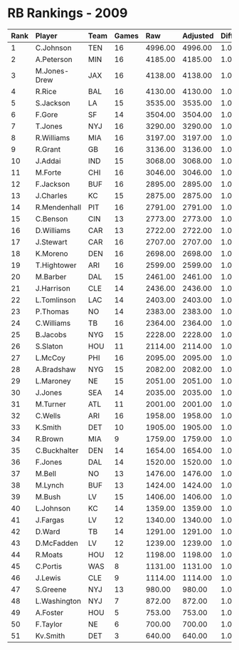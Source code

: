 # RB Rankings - 2009

| Rank | Player       | Team | Games | Raw     | Adjusted | Difficulty | Avg/Game | Typical | Consistency | Trend    |
| :----| :------------| :----| :-----| :-------| :--------| :----------| :--------| :-------| :-----------| :--------|
| 1    | C.Johnson    | TEN  | 16    | 4996.00 | 4996.00  | 1.000      | 312.25   | 313.50  | 8/2/6       | +116.4%  |
| 2    | A.Peterson   | MIN  | 16    | 4185.00 | 4185.00  | 1.000      | 261.56   | 269.50  | 9/3/4       | +56.9%   |
| 3    | M.Jones-Drew | JAX  | 16    | 4138.00 | 4138.00  | 1.000      | 258.62   | 246.00  | 8/1/7       | +98.6%   |
| 4    | R.Rice       | BAL  | 16    | 4130.00 | 4130.00  | 1.000      | 258.12   | 258.00  | 6/4/6       | +55.1%   |
| 5    | S.Jackson    | LA   | 15    | 3535.00 | 3535.00  | 1.000      | 235.67   | 240.00  | 8/1/6       | +67.9%   |
| 6    | F.Gore       | SF   | 14    | 3504.00 | 3504.00  | 1.000      | 250.29   | 255.00  | 6/1/7       | +104.2%  |
| 7    | T.Jones      | NYJ  | 16    | 3290.00 | 3290.00  | 1.000      | 205.62   | 217.50  | 8/2/6       | +83.6%   |
| 8    | R.Williams   | MIA  | 16    | 3197.00 | 3197.00  | 1.000      | 199.81   | 200.50  | 7/4/5       | +79.0%   |
| 9    | R.Grant      | GB   | 16    | 3136.00 | 3136.00  | 1.000      | 196.00   | 205.50  | 8/4/4       | +68.7%   |
| 10   | J.Addai      | IND  | 15    | 3068.00 | 3068.00  | 1.000      | 204.53   | 206.50  | 7/1/7       | +74.4%   |
| 11   | M.Forte      | CHI  | 16    | 3046.00 | 3046.00  | 1.000      | 190.38   | 189.00  | 9/1/6       | +71.0%   |
| 12   | F.Jackson    | BUF  | 16    | 2895.00 | 2895.00  | 1.000      | 180.94   | 206.50  | 9/2/5       | +167.9%  |
| 13   | J.Charles    | KC   | 15    | 2875.00 | 2875.00  | 1.000      | 191.67   | 182.50  | 7/1/7       | +244.0%  |
| 14   | R.Mendenhall | PIT  | 16    | 2791.00 | 2791.00  | 1.000      | 174.44   | 176.50  | 7/0/9       | +157.8%  |
| 15   | C.Benson     | CIN  | 13    | 2773.00 | 2773.00  | 1.000      | 213.31   | 213.50  | 6/0/7       | +90.0%   |
| 16   | D.Williams   | CAR  | 13    | 2722.00 | 2722.00  | 1.000      | 209.38   | 199.50  | 6/1/6       | +105.2%  |
| 17   | J.Stewart    | CAR  | 16    | 2707.00 | 2707.00  | 1.000      | 169.19   | 163.00  | 9/0/7       | +183.4%  |
| 18   | K.Moreno     | DEN  | 16    | 2698.00 | 2698.00  | 1.000      | 168.62   | 185.50  | 7/4/5       | +87.6%   |
| 19   | T.Hightower  | ARI  | 16    | 2599.00 | 2599.00  | 1.000      | 162.44   | 168.50  | 8/2/6       | +86.9%   |
| 20   | M.Barber     | DAL  | 15    | 2461.00 | 2461.00  | 1.000      | 164.07   | 152.50  | 6/1/8       | +67.0%   |
| 21   | J.Harrison   | CLE  | 14    | 2436.00 | 2436.00  | 1.000      | 174.00   | 183.00  | 8/0/6       | +531.5%  |
| 22   | L.Tomlinson  | LAC  | 14    | 2403.00 | 2403.00  | 1.000      | 171.64   | 185.50  | 5/4/5       | +70.9%   |
| 23   | P.Thomas     | NO   | 14    | 2383.00 | 2383.00  | 1.000      | 170.21   | 171.00  | 6/1/7       | +120.3%  |
| 24   | C.Williams   | TB   | 16    | 2364.00 | 2364.00  | 1.000      | 147.75   | 149.00  | 7/1/8       | +121.6%  |
| 25   | B.Jacobs     | NYG  | 15    | 2228.00 | 2228.00  | 1.000      | 148.53   | 154.00  | 7/2/6       | +94.6%   |
| 26   | S.Slaton     | HOU  | 11    | 2114.00 | 2114.00  | 1.000      | 192.18   | 202.00  | 5/2/4       | INACTIVE |
| 27   | L.McCoy      | PHI  | 16    | 2095.00 | 2095.00  | 1.000      | 130.94   | 141.00  | 9/0/7       | +156.3%  |
| 28   | A.Bradshaw   | NYG  | 15    | 2082.00 | 2082.00  | 1.000      | 138.80   | 119.00  | 7/1/7       | +115.1%  |
| 29   | L.Maroney    | NE   | 15    | 2051.00 | 2051.00  | 1.000      | 136.73   | 123.00  | 7/0/8       | +269.1%  |
| 30   | J.Jones      | SEA  | 14    | 2035.00 | 2035.00  | 1.000      | 145.36   | 144.00  | 8/0/6       | +172.7%  |
| 31   | M.Turner     | ATL  | 11    | 2001.00 | 2001.00  | 1.000      | 181.91   | 197.50  | 7/0/4       | +148.8%  |
| 32   | C.Wells      | ARI  | 16    | 1958.00 | 1958.00  | 1.000      | 122.38   | 135.00  | 10/0/6      | +265.1%  |
| 33   | K.Smith      | DET  | 10    | 1905.00 | 1905.00  | 1.000      | 190.50   | 183.50  | 4/2/4       | INACTIVE |
| 34   | R.Brown      | MIA  | 9     | 1759.00 | 1759.00  | 1.000      | 195.44   | 204.50  | 4/2/3       | INACTIVE |
| 35   | C.Buckhalter | DEN  | 14    | 1654.00 | 1654.00  | 1.000      | 118.14   | 115.00  | 6/0/8       | +118.7%  |
| 36   | F.Jones      | DAL  | 14    | 1520.00 | 1520.00  | 1.000      | 108.57   | 116.00  | 8/0/6       | +153.5%  |
| 37   | M.Bell       | NO   | 13    | 1476.00 | 1476.00  | 1.000      | 113.54   | 99.50   | 6/2/5       | +158.1%  |
| 38   | M.Lynch      | BUF  | 13    | 1424.00 | 1424.00  | 1.000      | 109.54   | 98.00   | 5/0/8       | +222.5%  |
| 39   | M.Bush       | LV   | 15    | 1406.00 | 1406.00  | 1.000      | 93.73    | 89.50   | 8/1/6       | +258.2%  |
| 40   | L.Johnson    | KC   | 14    | 1359.00 | 1359.00  | 1.000      | 97.07    | 88.50   | 7/0/7       | +324.7%  |
| 41   | J.Fargas     | LV   | 12    | 1340.00 | 1340.00  | 1.000      | 111.67   | 113.00  | 5/2/5       | +128.4%  |
| 42   | D.Ward       | TB   | 14    | 1291.00 | 1291.00  | 1.000      | 92.21    | 79.50   | 6/2/6       | +145.2%  |
| 43   | D.McFadden   | LV   | 12    | 1239.00 | 1239.00  | 1.000      | 103.25   | 111.50  | 5/2/5       | +161.2%  |
| 44   | R.Moats      | HOU  | 12    | 1198.00 | 1198.00  | 1.000      | 99.83    | 68.50   | 5/0/7       | +823.9%  |
| 45   | C.Portis     | WAS  | 8     | 1131.00 | 1131.00  | 1.000      | 141.38   | 150.00  | 4/0/4       | INACTIVE |
| 46   | J.Lewis      | CLE  | 9     | 1114.00 | 1114.00  | 1.000      | 123.78   | 131.00  | 6/0/3       | INACTIVE |
| 47   | S.Greene     | NYJ  | 13    | 980.00  | 980.00   | 1.000      | 75.38    | 63.50   | 8/0/5       | +345.9%  |
| 48   | L.Washington | NYJ  | 7     | 872.00  | 872.00   | 1.000      | 124.57   | 139.50  | 4/1/2       | INACTIVE |
| 49   | A.Foster     | HOU  | 5     | 753.00  | 753.00   | 1.000      | 150.60   | 120.50  | 2/0/3       | N/A      |
| 50   | F.Taylor     | NE   | 6     | 700.00  | 700.00   | 1.000      | 116.67   | 112.00  | 4/0/2       | +131.8%  |
| 51   | Kv.Smith     | DET  | 3     | 640.00  | 640.00   | 1.000      | 213.33   | 213.33  | 2/0/1       | INACTIVE |


